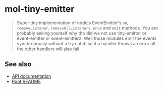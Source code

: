# mol-tiny-emitter

> Super tiny implementation of nodejs EventEmitter's `on`, `removeListener`, `removeAllListeners`, `once` and `emit` methods.
  You are probably asking yourself why the did we not use tiny-emitter or
  event-emitter or event-emitter2. Well those modules emit the events synchronously
  without a try catch so if a handler throws an error all the other handlers will also fail.

## See also
* [API documentation](../../docs/tiny-emitter-API.md)
* [Root README](../../README.md)